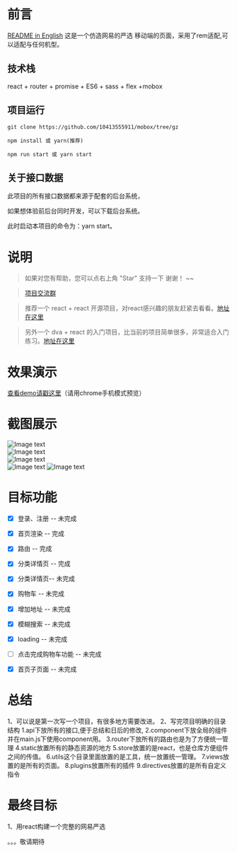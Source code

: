# 前言

[README in English](README-en.md)
这是一个仿造网易的严选 移动端的页面，采用了rem适配,可以适配与任何机型。

## 技术栈

react + router +  promise + ES6  + sass + flex +mobox 


## 项目运行


```
git clone https://github.com/10413555911/mobox/tree/gz 

npm install 或 yarn(推荐)

npm run start 或 yarn start

```
## 关于接口数据

此项目的所有接口数据都来源于配套的后台系统，

如果想体验前后台同时开发，可以下载后台系统。

此时启动本项目的命令为：yarn start。


# 说明

>  如果对您有帮助，您可以点右上角 "Star" 支持一下 谢谢！ ~~

>  [项目交流群](https://gitter.im/vue2-elm/Lobby?utm_source=share-link&utm_medium=link&utm_campaign=share-link)

>  推荐一个 react + react 开源项目，对react感兴趣的朋友赶紧去看看。[地址在这里](https://github.com/bailicangdu/react-pxq)

>  另外一个 dva + react 的入门项目，比当前的项目简单很多，非常适合入门练习。[地址在这里](https://github.com/bailicangdu/vue2-happyfri)


# 效果演示

[查看demo请戳这里](http://cangdu.org/elm/)（请用chrome手机模式预览）

# 截图展示
![Image text](https://github.com/10413555911/mobox/blob/gz/static/1%20(2).png)  
![Image text](https://github.com/10413555911/mobox/blob/gz/static/1%20(1).png)   
![Image text](https://github.com/10413555911/mobox/blob/gz/static/1%20(3).png)  
![Image text](https://github.com/10413555911/mobox/blob/gz/static/1%20(4).png) 
![Image text](https://github.com/10413555911/mobox/blob/gz/static/1%20(5).png)


# 目标功能
- [x] 登录、注册 -- 未完成
- [x] 首页渲染 -- 完成
- [X] 路由 -- 完成
- [x] 分类详情页 -- 完成
- [x]  分类详情页-- 未完成
- [x] 购物车 -- 未完成
- [x] 增加地址 -- 未完成
- [x] 模糊搜索 -- 未完成
- [x] loading -- 未完成
- [ ] 点击完成购物车功能 -- 未完成
- [x] 首页子页面 -- 未完成




# 总结

1、可以说是第一次写一个项目，有很多地方需要改进。
2、写完项目明确的目录结构
    1.api下放所有的接口,便于总结和日后的修改,
    2.component下放全局的组件并在main.js下使用component用。
    3.router下放所有的路由也是为了方便统一管理
    4.static放置所有的静态资源的地方
    5.store放置的是react，也是仓库方便组件之间的传值。
    6.utils这个目录里面放置的是工具，统一放置统一管理。
    7.views放置的是所有的页面。
    8.plugins放置所有的插件
    9.directives放置的是所有自定义指令


# 最终目标

1、用react构建一个完整的网易严选

。。。敬请期待




